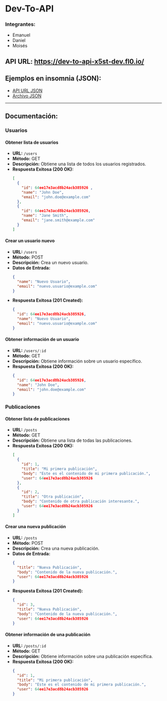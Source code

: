 # Dev-To-API

### Integrantes:

- Emanuel
- Daniel
- Moisés

## API URL: https://dev-to-api-x5st-dev.fl0.io/

## Ejemplos en insomnia (JSON):

- [API URL JSON](https://dev-to-api-x5st-dev.fl0.io/DOCUMENTACION)
- [Archivo JSON](https://github.com/MoisesGJ/dev-to-API/blob/main/INSOMNIA.json)

---

## Documentación:

### Usuarios

#### Obtener lista de usuarios

- **URL:** `/users`
- **Método:** GET
- **Descripción:** Obtiene una lista de todos los usuarios registrados.
- **Respuesta Exitosa (200 OK):**
  ```json
  [
    {
      "id": 64ee17e3acd8b24acb385926 ,
      "name": "John Doe",
      "email": "john.doe@example.com"
    },
    {
      "id": 64ee17e3acd8b24acb385926,
      "name": "Jane Smith",
      "email": "jane.smith@example.com"
    }
  ]
  ```

#### Crear un usuario nuevo

- **URL:** `/users`
- **Método:** POST
- **Descripción:** Crea un nuevo usuario.
- **Datos de Entrada:**
  ```json
  {
    "name": "Nuevo Usuario",
    "email": "nuevo.usuario@example.com"
  }
  ```
- **Respuesta Exitosa (201 Created):**
  ```json
  {
    "id": 64ee17e3acd8b24acb385926,
    "name": "Nuevo Usuario",
    "email": "nuevo.usuario@example.com"
  }
  ```

#### Obtener información de un usuario

- **URL:** `/users/:id`
- **Método:** GET
- **Descripción:** Obtiene información sobre un usuario específico.
- **Respuesta Exitosa (200 OK):**
  ```json
  {
    "id": 64ee17e3acd8b24acb385926,
    "name": "John Doe",
    "email": "john.doe@example.com"
  }
  ```

### Publicaciones

#### Obtener lista de publicaciones

- **URL:** `/posts`
- **Método:** GET
- **Descripción:** Obtiene una lista de todas las publicaciones.
- **Respuesta Exitosa (200 OK):**
  ```json
  [
    {
      "id": 1,
      "title": "Mi primera publicación",
      "body": "Este es el contenido de mi primera publicación.",
      "user": 64ee17e3acd8b24acb385926
    },
    {
      "id": 2,
      "title": "Otra publicación",
      "body": "Contenido de otra publicación interesante.",
      "user": 64ee17e3acd8b24acb385926
    }
  ]
  ```

#### Crear una nueva publicación

- **URL:** `/posts`
- **Método:** POST
- **Descripción:** Crea una nueva publicación.
- **Datos de Entrada:**
  ```json
  {
    "title": "Nueva Publicación",
    "body": "Contenido de la nueva publicación.",
    "user": 64ee17e3acd8b24acb385926
  }
  ```
- **Respuesta Exitosa (201 Created):**
  ```json
  {
    "id": 3,
    "title": "Nueva Publicación",
    "body": "Contenido de la nueva publicación.",
    "user": 64ee17e3acd8b24acb385926
  }
  ```

#### Obtener información de una publicación

- **URL:** `/posts/:id`
- **Método:** GET
- **Descripción:** Obtiene información sobre una publicación específica.
- **Respuesta Exitosa (200 OK):**
  ```json
  {
    "id": 1,
    "title": "Mi primera publicación",
    "body": "Este es el contenido de mi primera publicación.",
    "user": 64ee17e3acd8b24acb385926
  }
  ```
